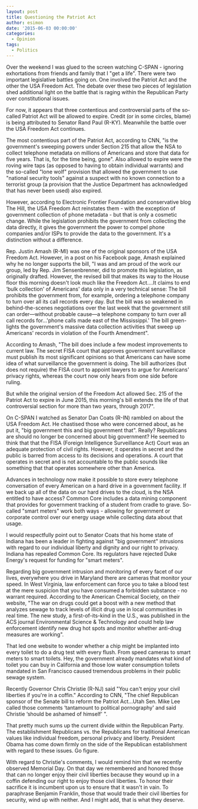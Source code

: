 ```yaml
---
layout: post
title: Questioning the Patriot Act
author: esimon
date: '2015-06-03 00:00:00'
categories:
  - Opinion
tags:
  - Politics
---
```

Over the weekend I was glued to the screen watching C-SPAN - ignoring exhortations from friends and family that I "get a life". There were two important legislative battles going on. One involved the Patriot Act and the other the USA Freedom Act. The debate over these two pieces of legislation shed additional light on the battle that is raging within the Republican Party over constitutional issues. 

For now, it appears that three contentious and controversial parts of the so-called Patriot Act will be allowed to expire. Credit (or in some circles, blame) is being attributed to Senator Rand Paul (R-KY). Meanwhile the battle over the USA Freedom Act continues. 

The most contentious part of the Patriot Act, according to CNN, "is the government's sweeping powers under Section 215 that allow the NSA to collect telephone metadata on millions of Americans and store that data for five years. That is, for the time being, gone". Also allowed to expire were the roving wire taps (as opposed to having to obtain individual warrants) and the so-called "lone wolf" provision that allowed the government to use "national security tools" against a suspect with no known connection to a terrorist group (a provision that the Justice Department has acknowledged that has never been used) also expired. 

However, according to Electronic Frontier Foundation and conservative blog The Hill, the USA Freedom Act reinstates them - with the exception of government collection of phone metadata - but that is only a cosmetic change. While the legislation prohibits the government from collecting the data directly, it gives the government the power to compel phone companies and/or ISPs to provide the data to the government. It's a distinction without a difference. 

Rep. Justin Amash (R-MI) was one of the original sponsors of the USA Freedom Act. However, in a post on his Facebook page, Amash explained why he no longer supports the bill, "I was and am proud of the work our group, led by Rep. Jim Sensenbrenner, did to promote this legislation, as originally drafted. However, the revised bill that makes its way to the House floor this morning doesn't look much like the Freedom Act….It claims to end ‘bulk collection' of Americans' data only in a very technical sense: The bill prohibits the government from, for example, ordering a telephone company to turn over all its call records every day. But the bill was so weakened in behind-the-scenes negotiations over the last week that the government still can order—without probable cause—a telephone company to turn over all call records for…'phone calls made east of the Mississippi.' The bill green-lights the government's massive data collection activities that sweep up Americans' records in violation of the Fourth Amendment".

According to Amash, "The bill does include a few modest improvements to current law. The secret FISA court that approves government surveillance must publish its most significant opinions so that Americans can have some idea of what surveillance the government is doing. The bill authorizes (but does not require) the FISA court to appoint lawyers to argue for Americans' privacy rights, whereas the court now only hears from one side before ruling.

But while the original version of the Freedom Act allowed Sec. 215 of the Patriot Act to expire in June 2015, this morning's bill extends the life of that controversial section for more than two years, through 2017".

On C-SPAN I watched as Senator Dan Coats (R-IN) rambled on about the USA Freedom Act. He chastised those who were concerned about, as he put it, "big government this and big government that". Really? Republicans are should no longer be concerned about big government? He seemed to think that that the FISA (Foreign Intelligence Surveillance Act) Court was an adequate protection of civil rights. However, it operates in secret and the public is barred from access to its decisions and operations. A court that operates in secret and is not accountable to the public sounds like something that that operates somewhere other than America. 

Advances in technology now make it possible to store every telephone conversation of every American on a hard drive in a government facility. If we back up all of the data on our hard drives to the cloud, is the NSA entitled to have access? Common Core includes a data mining component that provides for government tracking of a student from cradle to grave. So-called "smart meters" work both ways - allowing for government or corporate control over our energy usage while collecting data about that usage. 

I would respectfully point out to Senator Coats that his home state of Indiana has been a leader in fighting against "big government" intrusions with regard to our individual liberty and dignity and our right to privacy. Indiana has repealed Common Core. Its regulators have rejected Duke Energy's request for funding for "smart meters". 

Regarding big government intrusion and monitoring of every facet of our lives, everywhere you drive in Maryland there are cameras that monitor your speed. In West Virginia, law enforcement can force you to take a blood test at the mere suspicion that you have consumed a forbidden substance - no warrant required. According to the American Chemical Society, on their website, "The war on drugs could get a boost with a new method that analyzes sewage to track levels of illicit drug use in local communities in real time. The new study, a first-of-its-kind in the U.S., was published in the ACS journal Environmental Science & Technology and could help law enforcement identify new drug hot spots and monitor whether anti-drug measures are working". 

That led one website to wonder whether a chip might be implanted into every toilet to do a drug test with every flush. From speed cameras to smart meters to smart toilets. Hey, the government already mandates what kind of toilet you can buy in California and those low water consumption toilets mandated in San Francisco caused tremendous problems in their public sewage system. 

Recently Governor Chris Christie (R-NJ) said "You can't enjoy your civil liberties if you're in a coffin." According to CNN, "The chief Republican sponsor of the Senate bill to reform the Patriot Act…Utah Sen. Mike Lee called those comments ‘tantamount to political pornography' and said Christie ‘should be ashamed of himself' ". 

That pretty much sums up the current divide within the Republican Party. The establishment Republicans vs. the Republicans for traditional American values like individual freedom, personal privacy and liberty. President Obama has come down firmly on the side of the Republican establishment with regard to these issues. Go figure. 

With regard to Christie's comments, I would remind him that we recently observed Memorial Day. On that day we remembered and honored those that can no longer enjoy their civil liberties because they wound up in a coffin defending our right to enjoy those civil liberties. To honor their sacrifice it is incumbent upon us to ensure that it wasn't in vain. To paraphrase Benjamin Franklin, those that would trade their civil liberties for security, wind up with neither. And I might add, that is what they deserve. 

